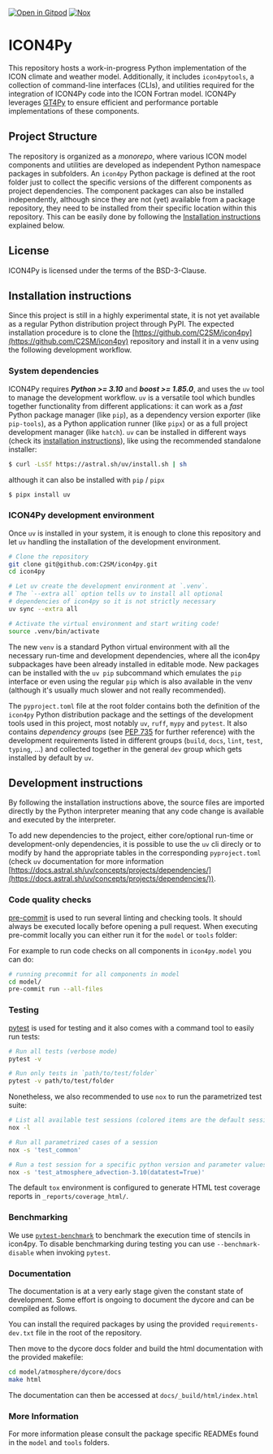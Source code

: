 [![Open in Gitpod](https://img.shields.io/badge/Gitpod-ready--to--code-908a85?logo=gitpod)](https://gitpod.io/#https://github.com/C2SM/icon4py)
[![Nox](https://img.shields.io/badge/%F0%9F%A6%8A-Nox-D85E00.svg)](https://github.com/wntrblm/nox)


# ICON4Py

This repository hosts a work-in-progress Python implementation of the ICON climate and weather model. Additionally, it includes `icon4pytools`, a collection of command-line interfaces (CLIs), and utilities required for the integration of ICON4Py code into the ICON Fortran model. ICON4Py leverages [GT4Py](https://github.com/GridTools/gt4py) to ensure efficient and performance portable implementations of these components.

## Project Structure

The repository is organized as a _monorepo_, where various ICON model components and utilities are developed as independent Python namespace packages in subfolders. An `icon4py` Python package is defined at the root folder just to collect the specific versions of the different components as project dependencies. The component packages can also be installed independently, although since they are not (yet) available from a package repository, they need to be installed from their specific location within this repository. This can be easily done by following the [Installation instructions](#installation-instructions) explained below.

## License

ICON4Py is licensed under the terms of the BSD-3-Clause.

## Installation instructions

Since this project is still in a highly experimental state, it is not yet available as a regular Python distribution project through PyPI. The expected installation procedure is to clone the [https://github.com/C2SM/icon4py](https://github.com/C2SM/icon4py) repository and install it in a venv using the following development workflow.  

### System dependencies

ICON4Py requires **_Python >= 3.10_** and **_boost >= 1.85.0_**, and uses the `uv` tool to manage the development workflow. `uv` is a versatile tool which bundles together functionality from different applications: it can work as a _fast_ Python package manager (like `pip`), as a dependency version exporter (like `pip-tools`), as a Python application runner (like `pipx`) or as a full project development manager (like `hatch`). 
`uv` can be installed in different ways (check its [installation instructions](https://docs.astral.sh/uv/getting-started/installation/)), like using the recommended standalone installer:

```bash
$ curl -LsSf https://astral.sh/uv/install.sh | sh 
```
although it can also be installed with `pip` / `pipx`

```bash
$ pipx install uv
```

### ICON4Py development environment

Once `uv` is installed in your system, it is enough to clone this repository and let `uv` handling the installation of the development environment.

```bash
# Clone the repository
git clone git@github.com:C2SM/icon4py.git
cd icon4py

# Let uv create the development environment at `.venv`.
# The `--extra all` option tells uv to install all optional
# dependencies of icon4py so it is not strictly necessary
uv sync --extra all

# Activate the virtual environment and start writing code!
source .venv/bin/activate
```

The new `venv` is a standard Python virtual environment with all the necessary run-time and development dependencies, where all the icon4py subpackages have been already installed in editable mode. New packages can be installed with the `uv pip` subcommand which emulates the `pip` interface or even using the regular `pip` which is also available in the venv (although it's usually much slower and not really recommended).   

The `pyproject.toml` file at the root folder contains both the definition of the `icon4py` Python distribution package and the settings of the development tools used in this project, most notably `uv`, `ruff`, `mypy` and `pytest`. It also contains _dependency groups_ (see [PEP 735](https://peps.python.org/pep-0735/) for further reference) with the development requirements listed in different groups (`build`, `docs`, `lint`, `test`, `typing`, ...) and collected together in the general `dev` group which gets installed by default by `uv`.


## Development instructions

By following the installation instructions above, the source files are imported directly by the Python interpreter meaning that any code change is available and executed by the interpreter.

To add new dependencies to the project, either core/optional run-time or development-only dependencies, it is possible to use the `uv` cli direcly or to modify by hand the appropriate tables in the corresponding `pyproject.toml` (check `uv` documentation for more information [https://docs.astral.sh/uv/concepts/projects/dependencies/](https://docs.astral.sh/uv/concepts/projects/dependencies/)).


### Code quality checks

[pre-commit](https://pre-commit.com/) is used to run several linting and checking tools. It should always be executed locally before opening a pull request. When executing pre-commit locally you can either run it for the `model` or `tools` folder:

For example to run code checks on all components in `icon4py.model` you can do:

```bash
# running precommit for all components in model
cd model/
pre-commit run --all-files
```

### Testing

[pytest](https://pytest.org/) is used for testing and it also comes with a command tool to easily run tests:

```bash
# Run all tests (verbose mode)
pytest -v

# Run only tests in `path/to/test/folder`
pytest -v path/to/test/folder
```

Nonetheless, we also recommended to use `nox` to run the parametrized test suite:

```bash
# List all available test sessions (colored items are the default sessions)
nox -l

# Run all parametrized cases of a session
nox -s 'test_common'

# Run a test session for a specific python version and parameter values
nox -s 'test_atmosphere_advection-3.10(datatest=True)'
```

The default `tox` environment is configured to generate HTML test coverage reports in `_reports/coverage_html/`.

### Benchmarking

We use [`pytest-benchmark`](https://pytest-benchmark.readthedocs.io/en/latest/) to benchmark the execution time of stencils in icon4py. To disable benchmarking during testing you can use `--benchmark-disable` when invoking `pytest`.

### Documentation

The documentation is at a very early stage given the constant state of development. Some effort is ongoing to document the dycore and can be compiled as follows.

You can install the required packages by using the provided `requirements-dev.txt` file in the root of the repository.

Then move to the dycore docs folder and build the html documentation with the provided makefile:

```bash
cd model/atmosphere/dycore/docs
make html
```

The documentation can then be accessed at `docs/_build/html/index.html`

### More Information

For more information please consult the package specific READMEs found in the `model` and `tools` folders.
